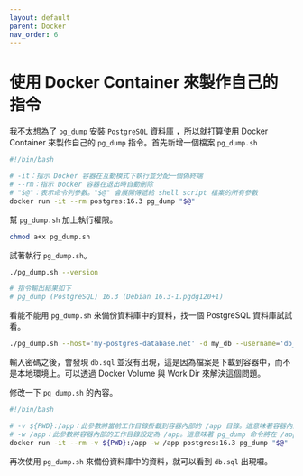 ```yaml
---
layout: default
parent: Docker
nav_order: 6
---
```


# 使用 Docker Container 來製作自己的指令

我不太想為了 `pg_dump` 安裝 `PostgreSQL` 資料庫 ，所以就打算使用 Docker Container 來製作自己的 `pg_dump` 指令。首先新增一個檔案 `pg_dump.sh`

```bash
#!/bin/bash

# -it：指示 Docker 容器在互動模式下執行並分配一個偽終端
# --rm：指示 Docker 容器在退出時自動刪除
# "$@"：表示命令列參數。"$@" 會展開傳遞給 shell script 檔案的所有參數
docker run -it --rm postgres:16.3 pg_dump "$@"
```

幫 `pg_dump.sh` 加上執行權限。

```bash
chmod a+x pg_dump.sh
```

試著執行 `pg_dump.sh`。

```bash
./pg_dump.sh --version

# 指令輸出結果如下
# pg_dump (PostgreSQL) 16.3 (Debian 16.3-1.pgdg120+1)
```

看能不能用 `pg_dump.sh` 來備份資料庫中的資料，找一個 PostgreSQL 資料庫試試看。

```bash
./pg_dump.sh --host='my-postgres-database.net' -d my_db --username='db_owner' -f db.sql
```

輸入密碼之後，會發現 `db.sql` 並沒有出現，這是因為檔案是下載到容器中，而不是本地環境上。可以透過 Docker Volume 與 Work Dir 來解決這個問題。

修改一下 `pg_dump.sh` 的內容。

```bash
#!/bin/bash

# -v ${PWD}:/app：此參數將當前工作目錄掛載到容器內部的 /app 目錄。這意味著容器內部的 pg_dump 命令將能夠訪問你的當前工作目錄中的檔案。
# -w /app：此參數將容器內部的工作目錄設定為 /app。這意味著 pg_dump 命令將在 /app 目錄中執行。
docker run -it --rm -v ${PWD}:/app -w /app postgres:16.3 pg_dump "$@"
```

再次使用 `pg_dump.sh` 來備份資料庫中的資料，就可以看到 `db.sql` 出現囉。
